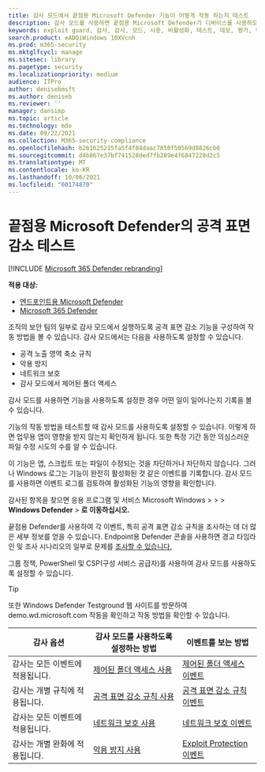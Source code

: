 ```yaml
---
title: 감사 모드에서 끝점용 Microsoft Defender 기능이 어떻게 작동 하는지 테스트
description: 감사 모드를 사용하면 끝점용 Microsoft Defender가 디바이스를 사용하도록 설정한 경우 어떻게 보호하는지 볼 수 있습니다.
keywords: exploit guard, 감사, 감사, 모드, 사용, 비활성화, 테스트, 데모, 평가, 랩
search.product: eADQiWindows 10XVcnh
ms.prod: m365-security
ms.mktglfcycl: manage
ms.sitesec: library
ms.pagetype: security
ms.localizationpriority: medium
audience: ITPro
author: denisebmsft
ms.author: deniseb
ms.reviewer: ''
manager: dansimp
ms.topic: article
ms.technology: mde
ms.date: 09/22/2021
ms.collection: M365-security-compliance
ms.openlocfilehash: b261625215fa5f4f84daac7850f50569d8826cb6
ms.sourcegitcommit: d4b867e37bf741528ded7fb289e4f6847228d2c5
ms.translationtype: MT
ms.contentlocale: ko-KR
ms.lasthandoff: 10/06/2021
ms.locfileid: "60174870"
---
```

# <a name="test-attack-surface-reduction-in-microsoft-defender-for-endpoint"></a>끝점용 Microsoft Defender의 공격 표면 감소 테스트

[!INCLUDE [Microsoft 365 Defender rebranding](../../includes/microsoft-defender.md)]

**적용 대상:**

- [엔드포인트용 Microsoft Defender](https://go.microsoft.com/fwlink/?linkid=2154037)
- [Microsoft 365 Defender](https://go.microsoft.com/fwlink/?linkid=2118804)

조직의 보안 팀의 일부로 감사 모드에서 실행하도록 공격 표면 감소 기능을 구성하여 작동 방법을 볼 수 있습니다. 감사 모드에서는 다음을 사용하도록 설정할 수 있습니다.

- 공격 노출 영역 축소 규칙
- 악용 방지
- 네트워크 보호
- 감사 모드에서 제어된 폴더 액세스

감사 모드를 사용하면 기능을 사용하도록  설정한 경우 어떤 일이 일어나는지 기록을 볼 수 있습니다.

기능의 작동 방법을 테스트할 때 감사 모드를 사용하도록 설정할 수 있습니다. 이렇게 하면 업무용 앱이 영향을 받지 않는지 확인하게 됩니다. 또한 특정 기간 동안 의심스러운 파일 수정 시도의 수를 알 수 있습니다.

이 기능은 앱, 스크립트 또는 파일이 수정되는 것을 차단하거나 차단하지 않습니다. 그러나 Windows 로그는 기능이 완전히 활성화된 것 같은 이벤트를 기록합니다. 감사 모드를 사용하면 이벤트 로그를 검토하여 활성화된 기능의 영향을 확인합니다.

감사된 항목을 찾으면 응용  프로그램 및 서비스 Microsoft Windows \>  \>  \> **Windows Defender** \> **로 이동하십시오.**

끝점용 Defender를 사용하여 각 이벤트, 특히 공격 표면 감소 규칙을 조사하는 데 더 많은 세부 정보를 얻을 수 있습니다. Endpoint용 Defender 콘솔을 사용하면 경고 타임라인 및 조사 시나리오의 일부로 문제를 [조사할 수 있습니다.](investigate-alerts.md)

그룹 정책, PowerShell 및 CSP(구성 서비스 공급자)를 사용하여 감사 모드를 사용하도록 설정할 수 있습니다.

> [!TIP]
> 또한 Windows Defender Testground 웹 사이트를 방문하여 [](https://demo.wd.microsoft.com?ocid=cx-wddocs-testground) demo.wd.microsoft.com 작동을 확인하고 작동 방법을 확인할 수 있습니다.

|감사 옵션|감사 모드를 사용하도록 설정하는 방법|이벤트를 보는 방법|
|---|---|---|
|감사는 모든 이벤트에 적용됩니다.|[제어된 폴더 액세스 사용](enable-controlled-folders.md)|[제어된 폴더 액세스 이벤트](evaluate-controlled-folder-access.md#review-controlled-folder-access-events-in-windows-event-viewer)
|감사는 개별 규칙에 적용됩니다.|[공격 표면 감소 규칙 사용](enable-attack-surface-reduction.md)|[공격 표면 감소 규칙 이벤트](evaluate-attack-surface-reduction.md#review-attack-surface-reduction-events-in-windows-event-viewer)
|감사는 모든 이벤트에 적용됩니다.|[네트워크 보호 사용](enable-network-protection.md)|[네트워크 보호 이벤트](evaluate-network-protection.md#review-network-protection-events-in-windows-event-viewer)
|감사는 개별 완화에 적용됩니다.|[악용 방지 사용](enable-exploit-protection.md)|[Exploit Protection 이벤트](exploit-protection.md#review-exploit-protection-events-in-windows-event-viewer)
